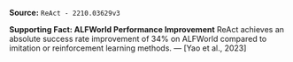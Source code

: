 **Source:** `ReAct - 2210.03629v3`

**Supporting Fact: ALFWorld Performance Improvement**
ReAct achieves an absolute success rate improvement of 34% on ALFWorld compared to imitation or reinforcement learning methods. — [Yao et al., 2023]

